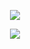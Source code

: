 <p align="center"> 
    <img src="https://komarev.com/ghpvc/?username=astronovaIite&label=Welcome+to+my+profile+!&color=490A51&style=flat-square"/>
<p align="center">
<img src="https://files.catbox.moe/7udvm3.gif"/>
</p>

<p aligh="center">
<img srch="https://readme-typing-svg.demolab.com/demo/?font=Special+Elite&duration=2500&pause=1500&color=490A51&width=470&lines=Hello!+Welcome+to+my+Github!;Please+read+my+rentry+before+interacting.;Graphic+Credits%3A+%40june10507248+on+Twitter"/>
</p>
